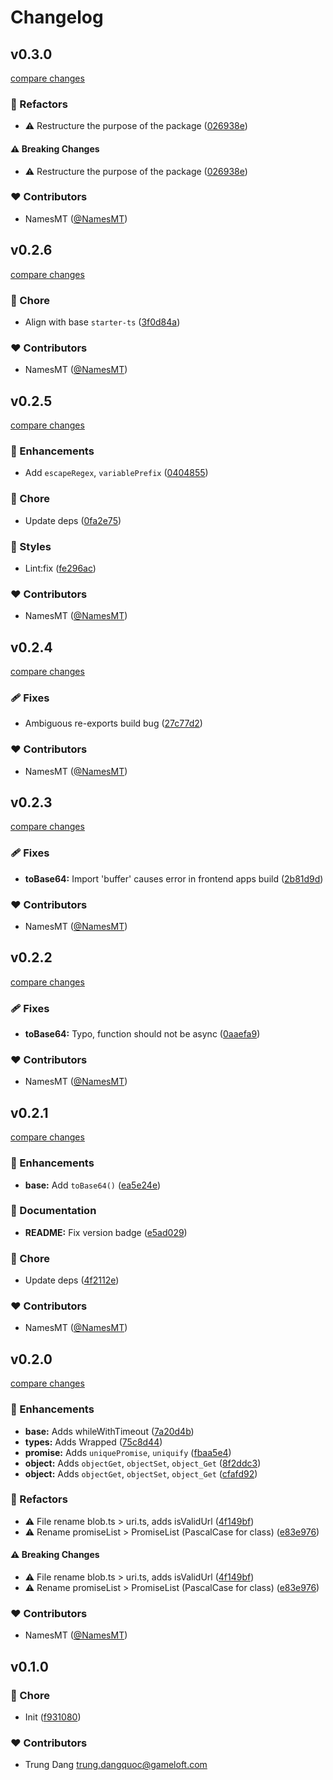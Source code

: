 # Changelog


## v0.3.0

[compare changes](https://github.com/namesmt/utils/compare/v0.2.6...v0.3.0)

### 💅 Refactors

- ⚠️  Restructure the purpose of the package ([026938e](https://github.com/namesmt/utils/commit/026938e))

#### ⚠️ Breaking Changes

- ⚠️  Restructure the purpose of the package ([026938e](https://github.com/namesmt/utils/commit/026938e))

### ❤️ Contributors

- NamesMT ([@NamesMT](http://github.com/NamesMT))

## v0.2.6

[compare changes](https://github.com/namesmt/utils/compare/v0.2.5...v0.2.6)

### 🏡 Chore

- Align with base `starter-ts` ([3f0d84a](https://github.com/namesmt/utils/commit/3f0d84a))

### ❤️ Contributors

- NamesMT ([@NamesMT](http://github.com/NamesMT))

## v0.2.5

[compare changes](https://github.com/namesmt/utils/compare/v0.2.4...v0.2.5)

### 🚀 Enhancements

- Add `escapeRegex`, `variablePrefix` ([0404855](https://github.com/namesmt/utils/commit/0404855))

### 🏡 Chore

- Update deps ([0fa2e75](https://github.com/namesmt/utils/commit/0fa2e75))

### 🎨 Styles

- Lint:fix ([fe296ac](https://github.com/namesmt/utils/commit/fe296ac))

### ❤️ Contributors

- NamesMT ([@NamesMT](http://github.com/NamesMT))

## v0.2.4

[compare changes](https://github.com/namesmt/utils/compare/v0.2.3...v0.2.4)

### 🩹 Fixes

- Ambiguous re-exports build bug ([27c77d2](https://github.com/namesmt/utils/commit/27c77d2))

### ❤️ Contributors

- NamesMT ([@NamesMT](http://github.com/NamesMT))

## v0.2.3

[compare changes](https://github.com/namesmt/utils/compare/v0.2.2...v0.2.3)

### 🩹 Fixes

- **toBase64:** Import 'buffer' causes error in frontend apps build ([2b81d9d](https://github.com/namesmt/utils/commit/2b81d9d))

### ❤️ Contributors

- NamesMT ([@NamesMT](http://github.com/NamesMT))

## v0.2.2

[compare changes](https://github.com/namesmt/utils/compare/v0.2.1...v0.2.2)

### 🩹 Fixes

- **toBase64:** Typo, function should not be async ([0aaefa9](https://github.com/namesmt/utils/commit/0aaefa9))

### ❤️ Contributors

- NamesMT ([@NamesMT](http://github.com/NamesMT))

## v0.2.1

[compare changes](https://github.com/namesmt/utils/compare/v0.2.0...v0.2.1)

### 🚀 Enhancements

- **base:** Add `toBase64()` ([ea5e24e](https://github.com/namesmt/utils/commit/ea5e24e))

### 📖 Documentation

- **README:** Fix version badge ([e5ad029](https://github.com/namesmt/utils/commit/e5ad029))

### 🏡 Chore

- Update deps ([4f2112e](https://github.com/namesmt/utils/commit/4f2112e))

### ❤️ Contributors

- NamesMT ([@NamesMT](http://github.com/NamesMT))

## v0.2.0

[compare changes](https://github.com/namesmt/utils/compare/v0.1.0...v0.2.0)

### 🚀 Enhancements

- **base:** Adds whileWithTimeout ([7a20d4b](https://github.com/namesmt/utils/commit/7a20d4b))
- **types:** Adds Wrapped ([75c8d44](https://github.com/namesmt/utils/commit/75c8d44))
- **promise:** Adds `uniquePromise`, `uniquify` ([fbaa5e4](https://github.com/namesmt/utils/commit/fbaa5e4))
- **object:** Adds `objectGet`, `objectSet`, `object_Get` ([8f2ddc3](https://github.com/namesmt/utils/commit/8f2ddc3))
- **object:** Adds `objectGet`, `objectSet`, `object_Get` ([cfafd92](https://github.com/namesmt/utils/commit/cfafd92))

### 💅 Refactors

- ⚠️  File rename blob.ts > uri.ts, adds isValidUrl ([4f149bf](https://github.com/namesmt/utils/commit/4f149bf))
- ⚠️  Rename promiseList > PromiseList (PascalCase for class) ([e83e976](https://github.com/namesmt/utils/commit/e83e976))

#### ⚠️ Breaking Changes

- ⚠️  File rename blob.ts > uri.ts, adds isValidUrl ([4f149bf](https://github.com/namesmt/utils/commit/4f149bf))
- ⚠️  Rename promiseList > PromiseList (PascalCase for class) ([e83e976](https://github.com/namesmt/utils/commit/e83e976))

### ❤️ Contributors

- NamesMT ([@NamesMT](http://github.com/NamesMT))

## v0.1.0


### 🏡 Chore

- Init ([f931080](https://github.com/namesmt/utils/commit/f931080))

### ❤️ Contributors

- Trung Dang <trung.dangquoc@gameloft.com>

